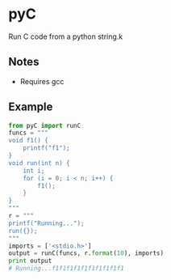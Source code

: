 pyC
===

Run C code from a python string.k

Notes
-----
* Requires gcc

Example
-------
```python
from pyC import runC
funcs = """
void f1() {
    printf("f1");
}
void run(int n) {
    int i;
    for (i = 0; i < n; i++) {
        f1();
    }
}
"""
r = """
printf("Running...");
run({});
"""
imports = ['<stdio.h>']
output = runC(funcs, r.format(10), imports)
print output
# Running...f1f1f1f1f1f1f1f1f1f1
```
